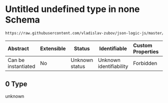 # Untitled undefined type in none Schema

```txt
https://raw.githubusercontent.com/vladislav-zubov/json-logic-js/master/schemas/operators/array/none.json#/examples/0
```




| Abstract            | Extensible | Status         | Identifiable            | Custom Properties | Additional Properties | Access Restrictions | Defined In                                                      |
| :------------------ | ---------- | -------------- | ----------------------- | :---------------- | --------------------- | ------------------- | --------------------------------------------------------------- |
| Can be instantiated | No         | Unknown status | Unknown identifiability | Forbidden         | Allowed               | none                | [none.json\*](operators/array/none.json "open original schema") |

## 0 Type

unknown
